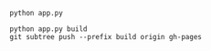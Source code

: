 


```
python app.py 
```


```
python app.py build
git subtree push --prefix build origin gh-pages
```
